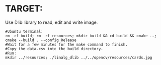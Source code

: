# TARGET:
Use Dlib library to read, edit and write image.

```
#Ubuntu terminal:
rm -rf build; rm -rf resources; mkdir build && cd build && cmake ..; cmake --build . --config Release
#Wait for a few minutes for the make command to finish.
#Copy the data.csv into the build directory.
#Run:
mkdir ../resources; ./linalg_dlib ../../opencv/resources/cards.jpg
```
